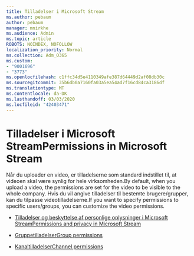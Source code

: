 ```yaml
---
title: Tilladelser i Microsoft Stream
ms.author: pebaum
author: pebaum
manager: mnirkhe
ms.audience: Admin
ms.topic: article
ROBOTS: NOINDEX, NOFOLLOW
localization_priority: Normal
ms.collection: Adm_O365
ms.custom:
- "9001696"
- "3773"
ms.openlocfilehash: c1ffc34d5e4110349afe387d64449d2af08db30c
ms.sourcegitcommit: 35b6db0a7160fa03a5ea54ad7f16cd84ca3186df
ms.translationtype: MT
ms.contentlocale: da-DK
ms.lasthandoff: 03/03/2020
ms.locfileid: "42403471"
---
```

# <a name="permissions-in-microsoft-stream"></a><span data-ttu-id="17ff0-102">Tilladelser i Microsoft Stream</span><span class="sxs-lookup"><span data-stu-id="17ff0-102">Permissions in Microsoft Stream</span></span>

<span data-ttu-id="17ff0-103">Når du uploader en video, er tilladelserne som standard indstillet til, at videoen skal være synlig for hele virksomheden.</span><span class="sxs-lookup"><span data-stu-id="17ff0-103">By default, when you upload a video, the permissions are set for the video to be visible to the whole company.</span></span> <span data-ttu-id="17ff0-104">Hvis du vil angive tilladelser til bestemte brugere/grupper, kan du tilpasse videotilladelserne.</span><span class="sxs-lookup"><span data-stu-id="17ff0-104">If you want to specify permissions to specific users/groups, you can customize the video permissions.</span></span>

- [<span data-ttu-id="17ff0-105">Tilladelser og beskyttelse af personlige oplysninger i Microsoft Stream</span><span class="sxs-lookup"><span data-stu-id="17ff0-105">Permissions and privacy in Microsoft Stream</span></span>](https://docs.microsoft.com/stream/portal-permissions)

- [<span data-ttu-id="17ff0-106">Gruppetilladelser</span><span class="sxs-lookup"><span data-stu-id="17ff0-106">Group permissions</span></span>](https://docs.microsoft.com/stream/portal-permissions#group-permissions)

- [<span data-ttu-id="17ff0-107">Kanaltilladelser</span><span class="sxs-lookup"><span data-stu-id="17ff0-107">Channel permissions</span></span>](https://docs.microsoft.com/stream/portal-permissions#channel-permissions)